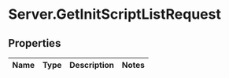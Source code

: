 # Server.GetInitScriptListRequest

## Properties
Name | Type | Description | Notes
------------ | ------------- | ------------- | -------------


